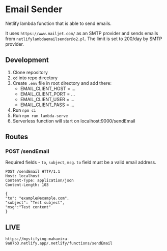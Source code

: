 # Email Sender

Netlify lambda function that is able to send emails.

It uses `https://www.mailjet.com/` as an SMTP provider and sends emails from `netlifylambdaemailsender@o2.pl`. The limit is set to 200/day by SMTP provider.

## Development

1. Clone repository
2. `cd` into repo directory
3. Create `.env` file in root directory and add there:
   - EMAIL_CLIENT_HOST = ...
   - EMAIL_CLIENT_PORT = ...
   - EMAIL_CLIENT_USER = ...
   - EMAIL_CLIENT_PASS = ...
4. Run `npm ci`
5. Run `npm run lambda-serve`
6. Serverless function will start on localhost:9000/sendEmail

## Routes

### POST /sendEmail

Required fields - `to`, `subject`, `msg`.
`to` field must be a valid email address.

```
POST /sendEmail HTTP/1.1
Host: localhost
Content-Type: application/json
Content-Length: 103
```

```
{
"to": "example@example.com",
"subject": "Test subject",
"msg":"Test content"
}
```

## LIVE

`https://mystifying-mahavira-9a87b3.netlify.app/.netlify/functions/sendEmail`
